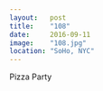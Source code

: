 ```yaml
---
layout:   post
title:    "108"
date:     2016-09-11
image:    "108.jpg"
location: "SoHo, NYC"
---
```


Pizza Party
